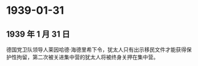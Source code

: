 # 1939-01-31

## 1939 年 1 月 31 日

德国党卫队领导人莱因哈德·海德里希下令，犹太人只有出示移民文件才能获得保护性拘留，第二次被关进集中营的犹太人将被终身关押在集中营。




